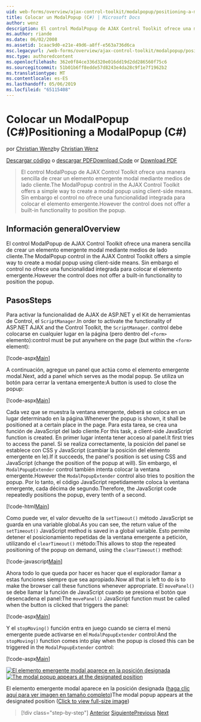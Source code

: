 ```yaml
---
uid: web-forms/overview/ajax-control-toolkit/modalpopup/positioning-a-modalpopup-cs
title: Colocar un ModalPopup (C#) | Microsoft Docs
author: wenz
description: El control ModalPopup de AJAX Control Toolkit ofrece una manera sencilla de crear un elemento emergente modal mediante medios de lado cliente. Sin embargo el control no ofrece un...
ms.author: riande
ms.date: 06/02/2008
ms.assetid: 1caac9d0-e21e-49d6-a8ff-e563a736d6ca
msc.legacyurl: /web-forms/overview/ajax-control-toolkit/modalpopup/positioning-a-modalpopup-cs
msc.type: authoredcontent
ms.openlocfilehash: 362e0f84ce336d320e016dd19d2dd286560f75c6
ms.sourcegitcommit: 51b01b6ff8edde57d8243e4da28c9f1e7f1962b2
ms.translationtype: MT
ms.contentlocale: es-ES
ms.lasthandoff: 05/06/2019
ms.locfileid: "65115408"
---
```

# <a name="positioning-a-modalpopup-c"></a><span data-ttu-id="63523-104">Colocar un ModalPopup (C#)</span><span class="sxs-lookup"><span data-stu-id="63523-104">Positioning a ModalPopup (C#)</span></span>

<span data-ttu-id="63523-105">por [Christian Wenz](https://github.com/wenz)</span><span class="sxs-lookup"><span data-stu-id="63523-105">by [Christian Wenz](https://github.com/wenz)</span></span>

<span data-ttu-id="63523-106">[Descargar código](http://download.microsoft.com/download/2/4/0/24052038-f942-4336-905b-b60ae56f0dd5/ModalPopup4.cs.zip) o [descargar PDF](http://download.microsoft.com/download/b/6/a/b6ae89ee-df69-4c87-9bfb-ad1eb2b23373/modalpopup4CS.pdf)</span><span class="sxs-lookup"><span data-stu-id="63523-106">[Download Code](http://download.microsoft.com/download/2/4/0/24052038-f942-4336-905b-b60ae56f0dd5/ModalPopup4.cs.zip) or [Download PDF](http://download.microsoft.com/download/b/6/a/b6ae89ee-df69-4c87-9bfb-ad1eb2b23373/modalpopup4CS.pdf)</span></span>

> <span data-ttu-id="63523-107">El control ModalPopup de AJAX Control Toolkit ofrece una manera sencilla de crear un elemento emergente modal mediante medios de lado cliente.</span><span class="sxs-lookup"><span data-stu-id="63523-107">The ModalPopup control in the AJAX Control Toolkit offers a simple way to create a modal popup using client-side means.</span></span> <span data-ttu-id="63523-108">Sin embargo el control no ofrece una funcionalidad integrada para colocar el elemento emergente.</span><span class="sxs-lookup"><span data-stu-id="63523-108">However the control does not offer a built-in functionality to position the popup.</span></span>

## <a name="overview"></a><span data-ttu-id="63523-109">Información general</span><span class="sxs-lookup"><span data-stu-id="63523-109">Overview</span></span>

<span data-ttu-id="63523-110">El control ModalPopup de AJAX Control Toolkit ofrece una manera sencilla de crear un elemento emergente modal mediante medios de lado cliente.</span><span class="sxs-lookup"><span data-stu-id="63523-110">The ModalPopup control in the AJAX Control Toolkit offers a simple way to create a modal popup using client-side means.</span></span> <span data-ttu-id="63523-111">Sin embargo el control no ofrece una funcionalidad integrada para colocar el elemento emergente.</span><span class="sxs-lookup"><span data-stu-id="63523-111">However the control does not offer a built-in functionality to position the popup.</span></span>

## <a name="steps"></a><span data-ttu-id="63523-112">Pasos</span><span class="sxs-lookup"><span data-stu-id="63523-112">Steps</span></span>

<span data-ttu-id="63523-113">Para activar la funcionalidad de AJAX de ASP.NET y el Kit de herramientas de Control, el `ScriptManager`.</span><span class="sxs-lookup"><span data-stu-id="63523-113">In order to activate the functionality of ASP.NET AJAX and the Control Toolkit, the `ScriptManager`.</span></span> <span data-ttu-id="63523-114">control debe colocarse en cualquier lugar en la página (pero dentro del `<form>` elemento):</span><span class="sxs-lookup"><span data-stu-id="63523-114">control must be put anywhere on the page (but within the `<form>` element):</span></span>

[!code-aspx[Main](positioning-a-modalpopup-cs/samples/sample1.aspx)]

<span data-ttu-id="63523-115">A continuación, agregue un panel que actúa como el elemento emergente modal.</span><span class="sxs-lookup"><span data-stu-id="63523-115">Next, add a panel which serves as the modal popup.</span></span> <span data-ttu-id="63523-116">Se utiliza un botón para cerrar la ventana emergente:</span><span class="sxs-lookup"><span data-stu-id="63523-116">A button is used to close the popup:</span></span>

[!code-aspx[Main](positioning-a-modalpopup-cs/samples/sample2.aspx)]

<span data-ttu-id="63523-117">Cada vez que se muestra la ventana emergente, deberá se coloca en un lugar determinado en la página.</span><span class="sxs-lookup"><span data-stu-id="63523-117">Whenever the popup is shown, it shall be positioned at a certain place in the page.</span></span> <span data-ttu-id="63523-118">Para esta tarea, se crea una función de JavaScript del lado cliente.</span><span class="sxs-lookup"><span data-stu-id="63523-118">For this task, a client-side JavaScript function is created.</span></span> <span data-ttu-id="63523-119">En primer lugar intenta tener acceso al panel.</span><span class="sxs-lookup"><span data-stu-id="63523-119">It first tries to access the panel.</span></span> <span data-ttu-id="63523-120">Si se realiza correctamente, la posición del panel se establece con CSS y JavaScript (cambiar la posición del elemento emergente en le).</span><span class="sxs-lookup"><span data-stu-id="63523-120">If it succeeds, the panel's position is set using CSS and JavaScript (change the position of the popup at will).</span></span> <span data-ttu-id="63523-121">Sin embargo, el `ModalPopupExtender` control también intenta colocar la ventana emergente.</span><span class="sxs-lookup"><span data-stu-id="63523-121">However the `ModalPopupExtender` control also tries to position the popup.</span></span> <span data-ttu-id="63523-122">Por lo tanto, el código JavaScript repetidamente coloca la ventana emergente, cada décima de segundo.</span><span class="sxs-lookup"><span data-stu-id="63523-122">Therefore, the JavaScript code repeatedly positions the popup, every tenth of a second.</span></span>

[!code-html[Main](positioning-a-modalpopup-cs/samples/sample3.html)]

<span data-ttu-id="63523-123">Como puede ver, el valor devuelto de la `setTimeout()` método JavaScript se guarda en una variable global.</span><span class="sxs-lookup"><span data-stu-id="63523-123">As you can see, the return value of the `setTimeout()` JavaScript method is saved in a global variable.</span></span> <span data-ttu-id="63523-124">Esto permite detener el posicionamiento repetidas de la ventana emergente a petición, utilizando el `clearTimeout()` método:</span><span class="sxs-lookup"><span data-stu-id="63523-124">This allows to stop the repeated positioning of the popup on demand, using the `clearTimeout()` method:</span></span>

[!code-javascript[Main](positioning-a-modalpopup-cs/samples/sample4.js)]

<span data-ttu-id="63523-125">Ahora todo lo que queda por hacer es hacer que el explorador llamar a estas funciones siempre que sea apropiado.</span><span class="sxs-lookup"><span data-stu-id="63523-125">Now all that is left to do is to make the browser call these functions whenever appropriate.</span></span> <span data-ttu-id="63523-126">El `movePanel()` se debe llamar la función de JavaScript cuando se presiona el botón que desencadena el panel:</span><span class="sxs-lookup"><span data-stu-id="63523-126">The `movePanel()` JavaScript function must be called when the button is clicked that triggers the panel:</span></span>

[!code-aspx[Main](positioning-a-modalpopup-cs/samples/sample5.aspx)]

<span data-ttu-id="63523-127">Y el `stopMoving()` función entra en juego cuando se cierra el menú emergente puede activarse en el `ModalPopupExtender` control:</span><span class="sxs-lookup"><span data-stu-id="63523-127">And the `stopMoving()` function comes into play when the popup is closed this can be triggered in the `ModalPopupExtender` control:</span></span>

[!code-aspx[Main](positioning-a-modalpopup-cs/samples/sample6.aspx)]

<span data-ttu-id="63523-128">[![El elemento emergente modal aparece en la posición designada](positioning-a-modalpopup-cs/_static/image2.png)](positioning-a-modalpopup-cs/_static/image1.png)</span><span class="sxs-lookup"><span data-stu-id="63523-128">[![The modal popup appears at the designated position](positioning-a-modalpopup-cs/_static/image2.png)](positioning-a-modalpopup-cs/_static/image1.png)</span></span>

<span data-ttu-id="63523-129">El elemento emergente modal aparece en la posición designada ([haga clic aquí para ver imagen en tamaño completo](positioning-a-modalpopup-cs/_static/image3.png))</span><span class="sxs-lookup"><span data-stu-id="63523-129">The modal popup appears at the designated position ([Click to view full-size image](positioning-a-modalpopup-cs/_static/image3.png))</span></span>

> [!div class="step-by-step"]
> <span data-ttu-id="63523-130">[Anterior](handling-postbacks-from-a-modalpopup-cs.md)
> [Siguiente](launching-a-modal-popup-window-from-server-code-vb.md)</span><span class="sxs-lookup"><span data-stu-id="63523-130">[Previous](handling-postbacks-from-a-modalpopup-cs.md)
[Next](launching-a-modal-popup-window-from-server-code-vb.md)</span></span>
